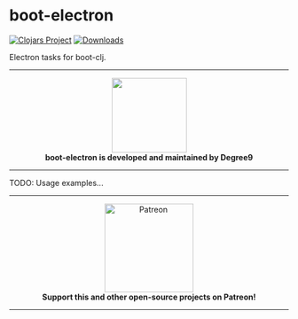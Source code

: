 # boot-electron

[![Clojars Project](https://img.shields.io/clojars/v/degree9/boot-electron.svg)](https://clojars.org/degree9/boot-electron)<!-- [![Dependencies Status](https://versions.deps.co/degree9/boot-electron/status.svg)](https://versions.deps.co/degree9/boot-electron) --> [![Downloads](https://versions.deps.co/degree9/boot-electron/downloads.svg)](https://versions.deps.co/degree9/boot-electron)
<!---
[![CircleCI](https://circleci.com/gh/degree9/boot-electron.svg?style=svg)](https://circleci.com/gh/degree9/boot-electron)
--->

Electron tasks for boot-clj.

---

<p align="center">
  <a href="https://degree9.io" align="center">
    <img width="135" src="http://degree9.io/images/degree9.png">
  </a>
  <br>
  <b>boot-electron is developed and maintained by Degree9</b>
</p>

---

TODO: Usage examples...

---

<p align="center">
  <a href="https://www.patreon.com/degree9" align="center">
    <img src="https://c5.patreon.com/external/logo/become_a_patron_button@2x.png" width="160" alt="Patreon">
  </a>
  <br>
  <b>Support this and other open-source projects on Patreon!</b>
</p>

---
